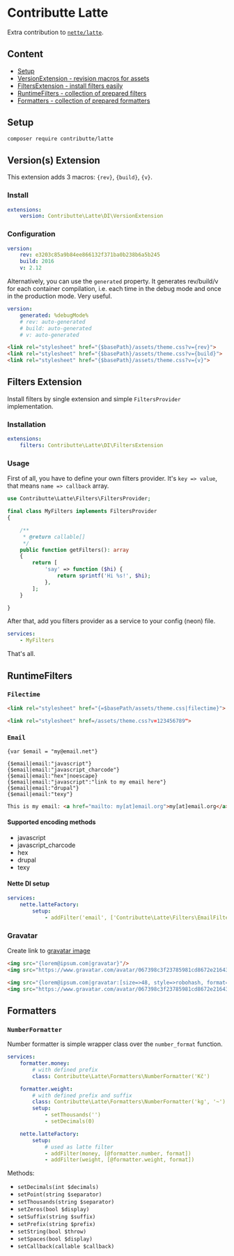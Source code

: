 # Contributte Latte

Extra contribution to [`nette/latte`](https://github.com/nette/latte).

## Content

- [Setup](#setup)
- [VersionExtension - revision macros for assets](#versions-extension)
- [FiltersExtension - install filters easily](#filters-extension)
- [RuntimeFilters - collection of prepared filters](#runtimefilters)
- [Formatters - collection of prepared formatters](#formatters)

## Setup

```bash
composer require contributte/latte
```

## Version(s) Extension

This extension adds 3 macros: `{rev}`, `{build}`, `{v}`.

### Install

```yaml
extensions:
    version: Contributte\Latte\DI\VersionExtension
```

### Configuration

```yaml
version:
    rev: e3203c85a9b84ee866132f371ba0b238b6a5b245
    build: 2016
    v: 2.12
```

Alternatively, you can use the `generated` property. It generates rev/build/v for each container compilation, i.e. each time in the debug mode and once in the production mode. Very useful.

```yaml
version:
    generated: %debugMode%
    # rev: auto-generated
    # build: auto-generated
    # v: auto-generated
```

```html
<link rel="stylesheet" href="{$basePath}/assets/theme.css?v={rev}">
<link rel="stylesheet" href="{$basePath}/assets/theme.css?v={build}">
<link rel="stylesheet" href="{$basePath}/assets/theme.css?v={v}">
```

## Filters Extension

Install filters by single extension and simple `FiltersProvider` implementation.

### Installation

```yaml
extensions:
    filters: Contributte\Latte\DI\FiltersExtension
```

### Usage

First of all, you have to define your own filters provider. It's `key => value`, that means `name => callback` array.

```php
use Contributte\Latte\Filters\FiltersProvider;

final class MyFilters implements FiltersProvider
{

    /**
   	 * @return callable[]
     */
	public function getFilters(): array
	{
		return [
			'say' => function ($hi) {
				return sprintf('Hi %s!', $hi);
			},
		];
	}

}
```

After that, add you filters provider as a service to your config (neon) file.

```yaml
services:
    - MyFilters
```

That's all.

## RuntimeFilters

### `Filectime`

```html
<link rel="stylesheet" href="{=$basePath/assets/theme.css|filectime}">
```

```html
<link rel="stylesheet" href=/assets/theme.css?v=123456789">
```

### `Email`

```latte
{var $email = "my@email.net"}

{$email|email:"javascript"}
{$email|email:"javascript_charcode"}
{$email|email:"hex"|noescape}
{$email|email:"javascript":"link to my email here"}
{$email|email:"drupal"}
{$email|email:"texy"}
```

```html
This is my email: <a href="mailto: my[at]email.org">my[at]email.org</a>
```

#### Supported encoding methods

* javascript
* javascript_charcode
* hex
* drupal
* texy

#### Nette DI setup

```yaml
services:
    nette.latteFactory:
        setup:
            - addFilter('email', ['Contributte\Latte\Filters\EmailFilter', 'filter'])
```

### Gravatar

Create link to [gravatar image](https://cs.gravatar.com/site/implement/images/)

```html
<img src="{lorem@ipsum.com|gravatar}"/>
<img src="https://www.gravatar.com/avatar/067398c3f23785981cd8672e21643405.jpg?default=retro&size=80"/>
```

```html
<img src="{lorem@ipsum.com|gravatar:[size=>48, style=>robohash, format=>png]}"/>
<img src="https://www.gravatar.com/avatar/067398c3f23785981cd8672e21643405.png?default=robohash&size=48"/>
```

## Formatters

### `NumberFormatter`

Number formatter is simple wrapper class over the `number_format` function.

```yaml
services:
    formatter.money:
        # with defined prefix
        class: Contributte\Latte\Formatters\NumberFormatter('Kč')

    formatter.weight:
        # with defined prefix and suffix
        class: Contributte\Latte\Formatters\NumberFormatter('kg', '~')
        setup:
            - setThousands('')
            - setDecimals(0)

    nette.latteFactory:
        setup:
            # used as latte filter
            - addFilter(money, [@formatter.number, format])
            - addFilter(weight, [@formatter.weight, format])
```

Methods:

- `setDecimals(int $decimals)`
- `setPoint(string $separator)`
- `setThousands(string $separator)`
- `setZeros(bool $display)`
- `setSuffix(string $suffix)`
- `setPrefix(string $prefix)`
- `setString(bool $throw)`
- `setSpaces(bool $display)`
- `setCallback(callable $callback)`
